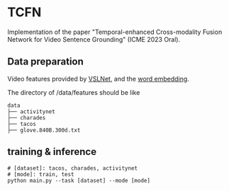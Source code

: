 # TCFN
Implementation of the paper "Temporal-enhanced Cross-modality Fusion Network for Video Sentence Grounding" (ICME 2023 Oral).

## Data preparation
Video features provided by [VSLNet](https://github.com/26hzhang/VSLNet), and the [word embedding](http://nlp.stanford.edu/data/glove.840B.300d.zip).

The directory of /data/features should be like 

```
data
├── activitynet
├── charades
├── tacos
├── glove.840B.300d.txt
```

## training & inference
```shell script
# [dataset]: tacos, charades, activitynet
# [mode]: train, test
python main.py --task [dataset] --mode [mode]
```
